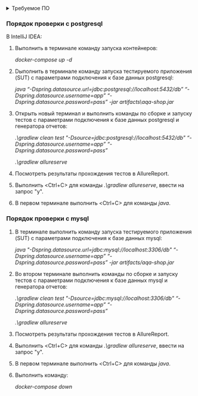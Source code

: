 <details>
   <summary>Требуемое ПО</summary>

На компьютере дожны быть установлены
1. OC Windows не ниже 10 версии,
1. Docker и образы:
- node-app:1.0
- postgres:12-alpine
- mysql:8.0
</details>

### Порядок проверки с postgresql
В IntelliJ IDEA:
1. Выполнить в терминале команду запуска контейнеров:

    *docker-compose up -d*

2. Dыполнить в терминале команду запуска тестируемого приложения (SUT) с параметрами подключения к базе данных postgresql:

    *java “-Dspring.datasource.url=jdbc:postgresql://localhost:5432/db” “-Dspring.datasource.username=app” “-Dspring.datasource.password=pass” -jar artifacts\aqa-shop.jar*

3. Открыть новый терминал и выполнить команды по сборке и запуску тестов с параметрами подключения к базе данных postgresql и генератора отчетов:

    *.\gradlew clean test "-Dsource=jdbc:postgresql://localhost:5432/db" “-Dspring.datasource.username=app” “-Dspring.datasource.password=pass”*

    *.\gradlew allureserve*

4. Посмотреть результаты прохождения тестов в AllureReport.
5. Выполнить <Ctrl+C> для команды *.\gradlew allureserve*, ввести на запрос "y".
6. В первом терминале выполнить <Ctrl+C> для команды *java*.

### Порядок проверки с mysql
1. В терминале выполнить команду запуска тестируемого приложения (SUT) с параметрами подключения к базе данных mysql:

    *java "-Dspring.datasource.url=jdbc:mysql://localhost:3306/db" “-Dspring.datasource.username=app” “-Dspring.datasource.password=pass” -jar artifacts/aqa-shop.jar*

6. Во втором терминале выполнить команды по сборке и запуску тестов с параметрами подключения к базе данных mysql и генератора отчетов:

    *.\gradlew clean test "-Dsource=jdbc:mysql://localhost:3306/db" “-Dspring.datasource.username=app” “-Dspring.datasource.password=pass”*

    *.\gradlew allureserve*

7. Посмотреть результаты прохождения тестов в AllureReport.
8. Выполнить <Ctrl+C> для команды *.\gradlew allureserve*, ввести на запрос "y".
9. В первом терминале выполнить <Ctrl+C> для команды *java*.
10. Выполнить команду:

    *docker-compose down*
